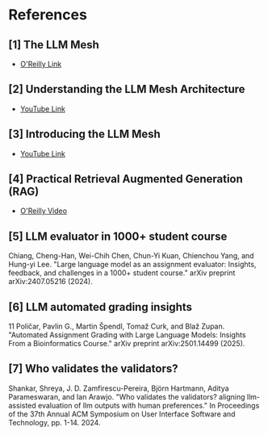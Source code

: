 # References

## [1] The LLM Mesh
- [O'Reilly Link](https://learning.oreilly.com/library/view/the-llm-mesh/9781098176631/ch01.html#bottom_line_why_the_llm_mesh)

## [2] Understanding the LLM Mesh Architecture
- [YouTube Link](https://www.youtube.com/watch?v=J34QlfqOQU8&ab_channel=Dataiku)

## [3] Introducing the LLM Mesh
- [YouTube Link](https://www.youtube.com/watch?v=yyYaUcZUD4g&t=359s&ab_channel=Dataiku)

## [4] Practical Retrieval Augmented Generation (RAG)
- [O'Reilly Video](https://learning.oreilly.com/videos/practical-retrieval-augmented/9780135414378/9780135414378-PRAG1_01_01_01/)

## [5] LLM evaluator in 1000+ student course
<a name="llm-hacks"></a>
Chiang, Cheng-Han, Wei-Chih Chen, Chun-Yi Kuan, Chienchou Yang, and Hung-yi Lee. "Large language model as an assignment evaluator: Insights, feedback, and challenges in a 1000+ student course." arXiv preprint arXiv:2407.05216 (2024).

## [6] LLM automated grading insights
<a name="llm-acceptance"></a>
11 Poličar, Pavlin G., Martin Špendl, Tomaž Curk, and Blaž Zupan. "Automated Assignment Grading with Large Language Models: Insights From a Bioinformatics Course." arXiv preprint arXiv:2501.14499 (2025).

## [7] Who validates the validators?
<a name="llm-validators"></a>
Shankar, Shreya, J. D. Zamfirescu-Pereira, Björn Hartmann, Aditya Parameswaran, and Ian Arawjo. "Who validates the validators? aligning llm-assisted evaluation of llm outputs with human preferences." In Proceedings of the 37th Annual ACM Symposium on User Interface Software and Technology, pp. 1-14. 2024.